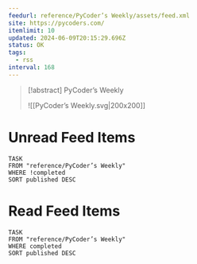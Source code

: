 ```yaml
---
feedurl: reference/PyCoder’s Weekly/assets/feed.xml
site: https://pycoders.com/
itemlimit: 10
updated: 2024-06-09T20:15:29.696Z
status: OK
tags:
  - rss
interval: 168
---
```


> [!abstract] PyCoder’s Weekly
> 
>
> ![[PyCoder’s Weekly.svg|200x200]]
# Unread Feed Items
~~~dataview
TASK
FROM "reference/PyCoder’s Weekly"
WHERE !completed
SORT published DESC
~~~

# Read Feed Items
~~~dataview
TASK
FROM "reference/PyCoder’s Weekly"
WHERE completed
SORT published DESC
~~~

